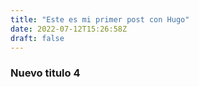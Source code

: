 ```yaml
---
title: "Este es mi primer post con Hugo"
date: 2022-07-12T15:26:58Z
draft: false
---
```


### Nuevo titulo 4

